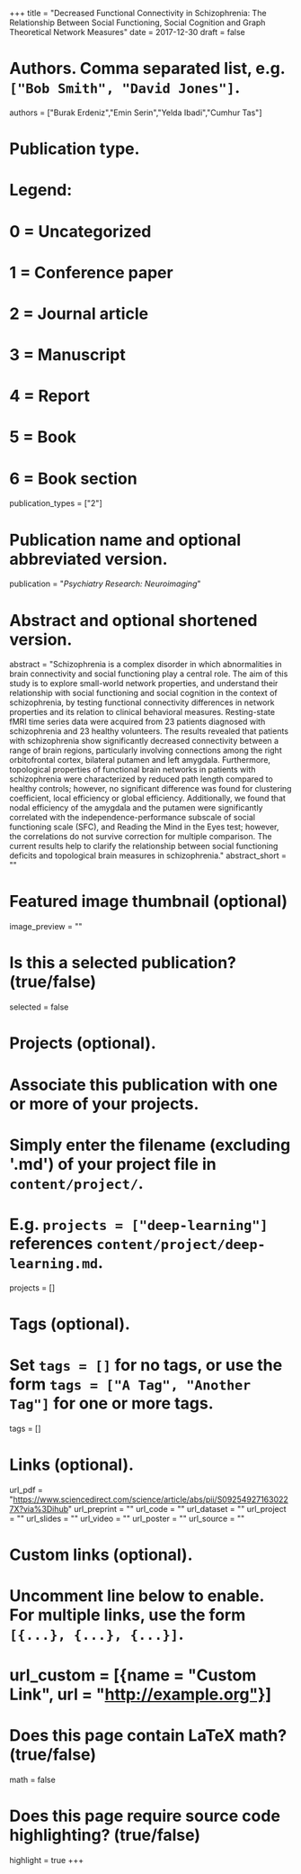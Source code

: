 +++
title = "Decreased Functional Connectivity in Schizophrenia: The Relationship Between Social Functioning, Social Cognition and Graph Theoretical Network Measures"
date = 2017-12-30
draft = false

# Authors. Comma separated list, e.g. `["Bob Smith", "David Jones"]`.
authors = ["Burak Erdeniz","Emin Serin","Yelda Ibadi","Cumhur Tas"]

# Publication type.
# Legend:
# 0 = Uncategorized
# 1 = Conference paper
# 2 = Journal article
# 3 = Manuscript
# 4 = Report
# 5 = Book
# 6 = Book section
publication_types = ["2"]

# Publication name and optional abbreviated version.
publication = "*Psychiatry Research: Neuroimaging*"

# Abstract and optional shortened version.
abstract = "Schizophrenia is a complex disorder in which abnormalities in brain connectivity and social functioning play a central role. The aim of this study is to explore small-world network properties, and understand their relationship with social functioning and social cognition in the context of schizophrenia, by testing functional connectivity differences in network properties and its relation to clinical behavioral measures. Resting-state fMRI time series data were acquired from 23 patients diagnosed with schizophrenia and 23 healthy volunteers. The results revealed that patients with schizophrenia show significantly decreased connectivity between a range of brain regions, particularly involving connections among the right orbitofrontal cortex, bilateral putamen and left amygdala. Furthermore, topological properties of functional brain networks in patients with schizophrenia were characterized by reduced path length compared to healthy controls; however, no significant difference was found for clustering coefficient, local efficiency or global efficiency. Additionally, we found that nodal efficiency of the amygdala and the putamen were significantly correlated with the independence-performance subscale of social functioning scale (SFC), and Reading the Mind in the Eyes test; however, the correlations do not survive correction for multiple comparison. The current results help to clarify the relationship between social functioning deficits and topological brain measures in schizophrenia."
abstract_short = ""

# Featured image thumbnail (optional)
image_preview = ""

# Is this a selected publication? (true/false)
selected = false

# Projects (optional).
#   Associate this publication with one or more of your projects.
#   Simply enter the filename (excluding '.md') of your project file in `content/project/`.
#   E.g. `projects = ["deep-learning"]` references `content/project/deep-learning.md`.
projects = []

# Tags (optional).
#   Set `tags = []` for no tags, or use the form `tags = ["A Tag", "Another Tag"]` for one or more tags.
tags = []

# Links (optional).
url_pdf = "https://www.sciencedirect.com/science/article/abs/pii/S092549271630227X?via%3Dihub"
url_preprint = ""
url_code = ""
url_dataset = ""
url_project = ""
url_slides = ""
url_video = ""
url_poster = ""
url_source = ""

# Custom links (optional).
#   Uncomment line below to enable. For multiple links, use the form `[{...}, {...}, {...}]`.
# url_custom = [{name = "Custom Link", url = "http://example.org"}]

# Does this page contain LaTeX math? (true/false)
math = false

# Does this page require source code highlighting? (true/false)
highlight = true
+++